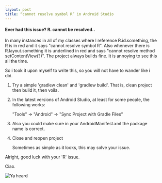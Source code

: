 ```yaml
---
layout: post
title: “cannot resolve symbol R” in Android Studio
---
```


#### Ever had this issue? R. cannot be resolved..

In many instances in all of my classes where I reference R.id.something, 
the R is in red and it says "cannot resolve symbol R". Also whenever there is R.layout.something 
it is underlined in red and says "cannot resolve method setContentView(?)". The project always builds fine. 
It is annoying to see this all the time. 

So i took it upon myself to write this, so you will not have to wander like i did.
1. Try a simple 'gradlew clean' and 'gradlew build'. That is, clean project then build it, then voila.

2. In the latest versions of Android Studio, at least for some people, the following works:

    "Tools" -> "Android" -> "Sync Project with Gradle Files"

3. Also you could make sure in your AndroidManifest.xml the package name is correct. 

4. Close and reopen project

    Sometimes as simple as it looks, this may solve your issue.


Alright, good luck with your 'R' issue. 

Ciao.


![Ya heard](http://clipartsign.com/upload/2016/04/04/good-luck-on-luck-quotes-good-luck-quotes-and-clipart.jpg)
